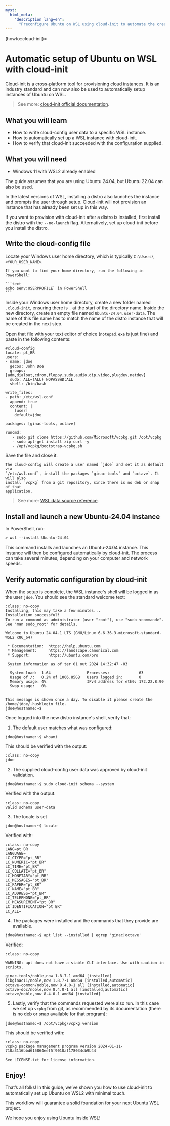```yaml
---
myst:
  html_meta:
    "description lang=en":
      "Preconfigure Ubuntu on WSL using cloud-init to automate the creation of custom instances."
---
```


(howto::cloud-init)=
# Automatic setup of Ubuntu on WSL with cloud-init

Cloud-init is a cross-platform tool for provisioning cloud instances.
It is an industry standard and can now also be used to automatically setup instances of Ubuntu on WSL.

> See more:  [cloud-init official documentation](https://cloudinit.readthedocs.io/en/latest/index.html).

## What you will learn

- How to write cloud-config user data to a specific WSL instance.
- How to automatically set up a WSL instance with cloud-init.
- How to verify that cloud-init succeeded with the configuration supplied.

## What you will need

- Windows 11 with WSL2 already enabled

The guide assumes that you are using Ubuntu 24.04,
but Ubuntu 22.04 can also be used.

In the latest versions of WSL, installing a distro also launches the instance
and prompts the user through setup. Cloud-init will not provision an instance
that has already been set up in this way.

If you want to provision with cloud-init after a distro is installed, first
install the distro with the `--no-launch` flag. Alternatively, set up cloud-init
before you install the distro.

## Write the cloud-config file

Locate your Windows user home directory, which is typically `C:\Users\<YOUR_USER_NAME>`.

````{tip}
If you want to find your home directory, run the following in PowerShell:

```text
echo $env:USERPROFILE` in PowerShell
```
````

Inside your Windows user home directory, create a new folder named
`.cloud-init`, ensuring there is `.` at the start of the directory name. Inside
the new directory, create an empty file named `Ubuntu-24.04.user-data`. The
name of this file name has to match the name of the distro instance that will
be created in the next step.

Open that file with your text editor of choice (`notepad.exe` is just fine) and paste in the following contents:

```{code-block} yaml
#cloud-config
locale: pt_BR
users:
- name: jdoe
  gecos: John Doe
  groups: [adm,dialout,cdrom,floppy,sudo,audio,dip,video,plugdev,netdev]
  sudo: ALL=(ALL) NOPASSWD:ALL
  shell: /bin/bash

write_files:
- path: /etc/wsl.conf
  append: true
  content: |
    [user]
    default=jdoe

packages: [ginac-tools, octave]

runcmd:
   - sudo git clone https://github.com/Microsoft/vcpkg.git /opt/vcpkg
   - sudo apt-get install zip curl -y
   - /opt/vcpkg/bootstrap-vcpkg.sh
```

Save the file and close it.

```{note}
The cloud-config will create a user named `jdoe` and set it as default via
`/etc/wsl.conf`, install the packages `ginac-tools` and `octave`. It will also
install `vcpkg` from a git repository, since there is no deb or snap of that
application.
```

> See more: [WSL data source reference](https://cloudinit.readthedocs.io/en/latest/reference/datasources/wsl.html).

## Install and launch a new Ubuntu-24.04 instance

In PowerShell, run:

```{code-block} text
> wsl --install Ubuntu-24.04
```

This command installs and launches an Ubuntu-24.04 instance.
This instance will then be configured automatically by cloud-init.
The process can take several minutes, depending on your computer and network speeds.

## Verify automatic configuration by cloud-init

When the setup is complete, the WSL instance's shell will be logged in as the user `jdoe`.
You should see the standard welcome text:

```{code-block} text
:class: no-copy
Installing, this may take a few minutes...
Installation successful!
To run a command as administrator (user "root"), use "sudo <command>".
See "man sudo_root" for details.

Welcome to Ubuntu 24.04.1 LTS (GNU/Linux 6.6.36.3-microsoft-standard-WSL2 x86_64)

 * Documentation:  https://help.ubuntu.com
 * Management:     https://landscape.canonical.com
 * Support:        https://ubuntu.com/pro

 System information as of ter 01 out 2024 14:32:47 -03

  System load:  1.64                Processes:             63
  Usage of /:   0.2% of 1006.85GB   Users logged in:       0
  Memory usage: 4%                  IPv4 address for eth0: 172.22.8.90
  Swap usage:   0%


This message is shown once a day. To disable it please create the
/home/jdoe/.hushlogin file.
jdoe@hostname:~$
```

Once logged into the new distro instance's shell, verify that:

1. The default user matches what was configured:

```{code-block} text
jdoe@hostname:~$ whoami
```

This should be verified with the output:

```{code-block} text
:class: no-copy
jdoe
```

2. The supplied cloud-config user data was approved by cloud-init validation.

```{code-block} text
jdoe@hostname:~$ sudo cloud-init schema --system
```

Verified with the output:

```{code-block} text
:class: no-copy
Valid schema user-data
```

3. The locale is set

```{code-block} text
jdoe@hostname:~$ locale
```

Verified with:

```{code-block} text
:class: no-copy
LANG=pt_BR
LANGUAGE=
LC_CTYPE="pt_BR"
LC_NUMERIC="pt_BR"
LC_TIME="pt_BR"
LC_COLLATE="pt_BR"
LC_MONETARY="pt_BR"
LC_MESSAGES="pt_BR"
LC_PAPER="pt_BR"
LC_NAME="pt_BR"
LC_ADDRESS="pt_BR"
LC_TELEPHONE="pt_BR"
LC_MEASUREMENT="pt_BR"
LC_IDENTIFICATION="pt_BR"
LC_ALL=

```

4. The packages were installed and the commands that they provide are available.

```{code-block} text
jdoe@hostname:~$ apt list --installed | egrep 'ginac|octave'
```

Verified:

```{code-block} text
:class: no-copy

WARNING: apt does not have a stable CLI interface. Use with caution in scripts.

ginac-tools/noble,now 1.8.7-1 amd64 [installed]
libginac11/noble,now 1.8.7-1 amd64 [installed,automatic]
octave-common/noble,now 8.4.0-1 all [installed,automatic]
octave-doc/noble,now 8.4.0-1 all [installed,automatic]
octave/noble,now 8.4.0-1 amd64 [installed]
```

5. Lastly, verify that the commands requested were also run. In this case we set up `vcpkg` from git, as recommended by its
   documentation (there is no deb or snap available for that program):

```{code-block} text
jdoe@hostname:~$ /opt/vcpkg/vcpkg version
```

This should be verified with:

```{code-block} text
:class: no-copy
vcpkg package management program version 2024-01-11-710a3116bbd615864eef5f9010af178034cb9b44

See LICENSE.txt for license information.
```

## Enjoy!

That’s all folks! In this guide, we’ve shown you how to use cloud-init to automatically set up Ubuntu on WSL2 with minimal touch.

This workflow will guarantee a solid foundation for your next Ubuntu WSL project.

We hope you enjoy using Ubuntu inside WSL!

